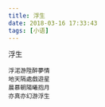 ```yaml
---
title: 浮生
date: 2018-03-16 17:33:43
tags: [小语]
---
```



浮生
```
浮渃游陞醉夢情
地天隔處戲遊星
晨慕朝陽曦抱月
亦真亦幻游浮生
```
